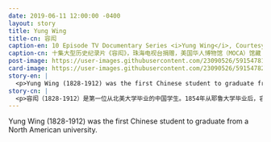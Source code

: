 ```yaml
---
date: 2019-06-11 12:00:00 -0400
layout: story
title: Yung Wing
title-cn: 容闳
caption-en: 10 Episode TV Documentary Series <i>Yung Wing</i>, Courtesy of Zhuhai Television, Museum of Chinese in America(MOCA) Collection
caption-cn: 十集大型历史纪录片《容闳》，珠海电视台捐赠，美国华人博物馆（MOCA）馆藏
post-image: https://user-images.githubusercontent.com/23090526/59154781-80852a80-8a48-11e9-807d-9b997238b924.jpg
card-image: https://user-images.githubusercontent.com/23090526/59154782-824eee00-8a48-11e9-8ac7-0a521d677588.jpg
story-en: |
  <p>Yung Wing (1828-1912) was the first Chinese student to graduate from a North American university. After graduating from Yale University in 1854, Yung was consumed by the issue of China’s political, economic, and social stagnation. So influenced by his own education, Yung convinced the Qing Dynasty government that western education in science and military technique could greatly advance China. In 1872, Yung organized the Chinese Education Mission and sent 120 young students to study in New England for a period of 8 years. Four years later, he married Mary Kellogg, with whom he had two children. But his mission suffered tension on both ends：American sponsors rejected the mission’s applications to Military and Naval Academies on the basis of race, and his Chinese overseers, who were already suspicious of Americanization, pulled the plug on the program after Wing’s promise of military education failed. Yung strongly supported reform in China, which put him in great political peril – after fleeing to Hong Kong, he attempted to return to the U.S. but in 1902 was told his U.S. citizenship had been revoked under the Naturalization Act of 1870. Yung was able to sneak into the U.S. in time to see his youngest son graduate from Yale, where he remained active in high-level Chinese revolutionary politics and was even requested by Sun Yat Sen to help build the new Republic of China in 1911. While Yung was unable to complete his mission of bringing Western education to China, he left a legacy of Chinese education in the U.S.: Yung’s donation to Yale of 12,000 volumes from his own collection would found the core of its world-renowned East Asian Library.</p>
story-cn: |
  <p>容闳（1828-1912）是第一位从北美大学毕业的中国学生。1854年从耶鲁大学毕业后，容闳深受中国的政治、经济和社会停滞问题的困扰。因此，受自己教育的影响，容闳说服清朝政府，西方的科学和军事技术教育可以大大促进中国的发展。1872年，容闳组织中国教育代表团，派遣120名青年学生赴新英格兰学习，历时8年。四年后，他与美国人玛丽·凯洛格结婚，并育有两个孩子。但是他的使命受到两方面的夹击：美国赞助人以种族为由拒绝了该项目向军事和海军院校的申请，而他的中国上级本来就对美国化持怀疑态度，在容闳的军事教育承诺失败以后，他们就终止了该项目。容闳强烈支持中国的改革，这给他带来了巨大的政治风险。在逃往香港后，容闳试图返回美国，但在1902年，他被告知由于1870年实施的《归化法案》，他的美国国籍已被撤销。容闳偷偷潜入美国，及时见证了他的小儿子从耶鲁大学毕业。在那里，容闳仍然活跃在中国革命高层政治活动中，甚至在1911年一度被孙中山邀约，帮助建立新的中华民国。尽管容闳未能完成将西方教育带入中国的使命，但他在美国留下了中国教育的遗产：容闳从自己的藏书中捐出了1万2千册给耶鲁大学，这成为了耶鲁举世闻名的东亚图书馆的核心基础。</p>
---
```

Yung Wing (1828-1912) was the first Chinese student to graduate from a North American university.
